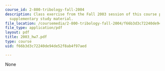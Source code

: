 ```yaml
---
course_id: 2-800-tribology-fall-2004
description: Class exercise from the Fall 2003 session of this course provided as
  supplementary study material.
file_location: /coursemedia/2-800-tribology-fall-2004/f66b3d3c72240de94de52f8ab4f97aed_2003_hw7.pdf
file_type: application/pdf
layout: pdf
title: 2003_hw7.pdf
type: course
uid: f66b3d3c72240de94de52f8ab4f97aed

---
```

None